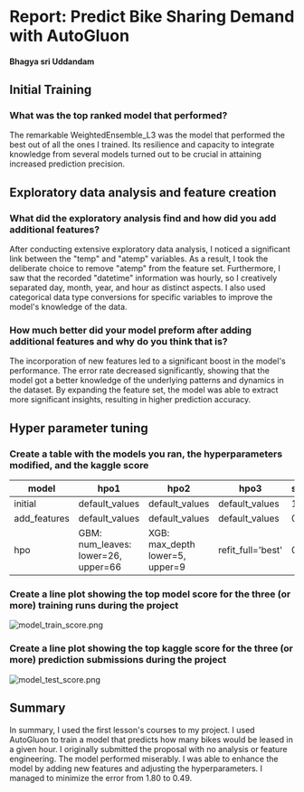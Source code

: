 # Report: Predict Bike Sharing Demand with AutoGluon 

#### Bhagya sri Uddandam

## Initial Training

### What was the top ranked model that performed?

The remarkable WeightedEnsemble_L3 was the model that performed the best out of all the ones I trained. Its resilience and capacity to integrate knowledge from several models turned out to be crucial in attaining increased prediction precision.


## Exploratory data analysis and feature creation

### What did the exploratory analysis find and how did you add additional features?

After conducting extensive exploratory data analysis, I noticed a significant link between the "temp" and "atemp" variables. As a result, I took the deliberate choice to remove "atemp" from the feature set. Furthermore, I saw that the recorded "datetime" information was hourly, so I creatively separated day, month, year, and hour as distinct aspects. I also used categorical data type conversions for specific variables to improve the model's knowledge of the data.

### How much better did your model preform after adding additional features and why do you think that is?

The incorporation of new features led to a significant boost in the model's performance. The error rate decreased significantly, showing that the model got a better knowledge of the underlying patterns and dynamics in the dataset. By expanding the feature set, the model was able to extract more significant insights, resulting in higher prediction accuracy.

## Hyper parameter tuning



### Create a table with the models you ran, the hyperparameters modified, and the kaggle score

|model|hpo1|hpo2|hpo3|score|
|--|--|--|--|--|
|initial|default_values|default_values|default_values|1.80|
|add_features|default_values|default_values|default_values|0.72|
|hpo|GBM: num_leaves: lower=26, upper=66|XGB: max_depth lower=5, upper=9|refit_full='best'|0.49|

### Create a line plot showing the top model score for the three (or more) training runs during the project

![model_train_score.png](img/plot1.png)

### Create a line plot showing the top kaggle score for the three (or more) prediction submissions during the project

![model_test_score.png](img/plot2.png)

## Summary

In summary, I used the first lesson's courses to my project. I used AutoGluon to train a model that predicts how many bikes would be leased in a given hour. I originally submitted the proposal with no analysis or feature engineering. The model performed miserably. I was able to enhance the model by adding new features and adjusting the hyperparameters. I managed to minimize the error from 1.80 to 0.49.
